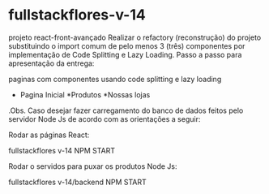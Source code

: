 # fullstackflores-v-14
projeto react-front-avançado
Realizar o refactory (reconstrução) do projeto substituindo o import comum de pelo menos 3 (três) componentes por implementação de Code Splitting e Lazy Loading.
Passo a passo para apresentação da entrega:

paginas com componentes usando code splitting e lazy loading
* Pagina Inicial
*Produtos
*Nossas lojas



.Obs. Caso desejar fazer carregamento do banco de dados feitos pelo servidor Node Js de acordo com as orientações a seguir:

Rodar as páginas React:

fullstackflores v-14 NPM START

 

Rodar o servidos para puxar os produtos Node Js:

fullstackflores v-14/backend NPM START
